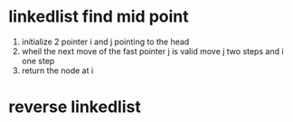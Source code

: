 # linkedlist find mid point

1. initialize 2 pointer i and j pointing to the head
2. wheil the next move of the fast pointer j is valid move j two steps and i one step
3. return the node at i
   



# reverse linkedlist